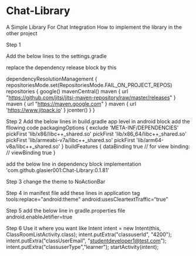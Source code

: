 # Chat-Library
A Simple Library For Chat Integration
How to implement the library in the other project

Step 1

Add the below lines to the settings.gradle

replace the dependency release block by this

dependencyResolutionManagement {
repositoriesMode.set(RepositoriesMode.FAIL_ON_PROJECT_REPOS)
repositories {
google()
mavenCentral()
maven {
url "https://github.com/jitsi/jitsi-maven-repository/raw/master/releases"
}
maven {
url "https://maven.google.com"
}
maven { url 'https://www.jitpack.io' }
jcenter()
}
}

Step 2
Add the below lines in build.gradle app level
in android block add the fllowing code
packagingOptions {
exclude 'META-INF/DEPENDENCIES'
pickFirst 'lib/x86/libc++_shared.so'
pickFirst 'lib/x86_64/libc++_shared.so'
pickFirst 'lib/armeabi-v7a/libc++_shared.so'
pickFirst 'lib/arm64-v8a/libc++_shared.so'
}
buildFeatures {
dataBinding true
// for view binding:
// viewBinding true
}

add the below line in dependency block
implementation 'com.github.glasier001:Chat-Library:0.1.81’

Step 3 change the theme to NoActionBar

Step 4 in manifest file add these lines in application tag
tools:replace="android:theme"
android:usesCleartextTraffic=“true”

Step 5
add the below line in gradle.properties file
android.enableJetifier=true

Step 6
Use it where you want like
Intent intent = new Intent(this, ClassRoomListActivity.class);
intent.putExtra("classuserId", "4200");
intent.putExtra("classUserEmail", "studentdeveloper1@test.com");
intent.putExtra("classuserType","learner");
startActivity(intent);
